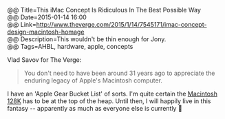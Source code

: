 @@ Title=This iMac Concept Is Ridiculous In The Best Possible Way  
@@ Date=2015-01-14 16:00  
@@ Link=http://www.theverge.com/2015/1/14/7545171/imac-concept-design-macintosh-homage  
@@ Description=This wouldn't be thin enough for Jony.  
@@ Tags=AHBL, hardware, apple, concepts  

Vlad Savov for The Verge:
>You don't need to have been around 31 years ago to appreciate the enduring legacy of Apple's Macintosh computer. 

I have an 'Apple Gear Bucket List' of sorts. I'm quite certain the [Macintosh 128K](https://en.m.wikipedia.org/wiki/Macintosh_128K) has to be at the top of the heap. Until then, I will happily live in this fantasy -- apparently as much as everyone else is currently 